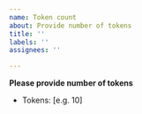 ```yaml
---
name: Token count
about: Provide number of tokens
title: ''
labels: ''
assignees: ''

---
```


**Please provide number of tokens**
 - Tokens: [e.g. 10]
